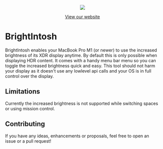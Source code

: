 
<p align="center">
  <img src="https://github.com/niklasr22/BrightIntosh/assets/75939868/dbb29e57-8fe3-40e9-b8fb-d039c3bb9d47">
</p>
<p align="center">
  <a href="https://niklasr22.github.io/BrightIntosh">View our website</a>
</p>

#  BrightIntosh

BrightIntosh enables your MacBook Pro M1 (or newer) to use the increased brightness of its XDR display anytime. By default this is only possible when displaying HDR content.
It comes with a handy menu bar menu so you can toggle the increased brightness quick and easy.
This tool should not harm your display as it doesn't use any lowlevel api calls and your OS is in full control over the display.

## Limitations

Currently the increased brightness is not supported while switching spaces or using mission control.

## Contributing

If you have any ideas, enhancements or proposals, feel free to open an issue or a pull request!
